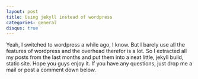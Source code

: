 ```yaml
---
layout: post
title: Using jekyll instead of wordpress
categories: general
disqus: true
---
```


Yeah, I switched to wordpress a while ago, I know. But I barely use all the features of wordpress and the overhead therefor is a lot. So I extracted all my posts from the last months and put them into a neat little, jekyll build, static site. Hope you guys enjoy it. If you have any questions, just drop me a mail or post a comment down below.